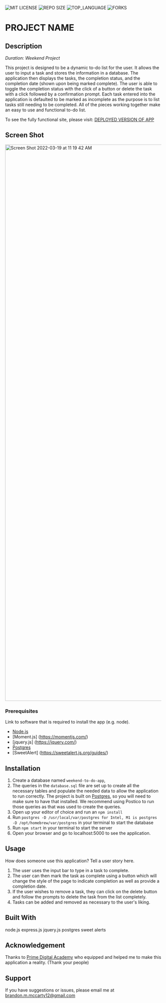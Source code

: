 


![MIT LICENSE](https://img.shields.io/github/license/scottbromander/the_marketplace.svg?style=flat-square)
![REPO SIZE](https://img.shields.io/github/repo-size/scottbromander/the_marketplace.svg?style=flat-square)
![TOP_LANGUAGE](https://img.shields.io/github/languages/top/scottbromander/the_marketplace.svg?style=flat-square)
![FORKS](https://img.shields.io/github/forks/scottbromander/the_marketplace.svg?style=social)

# PROJECT NAME

## Description

_Duration: Weekend Project_

This project is designed to be a dynamic to-do list for the user. It allows the user to input a task and stores the information in a database. The application then displays the tasks, the completion status, and the completion date (shown upon being marked complete). The user is able to toggle the completion status with the click of a button or delete the task with a click followed by a confirmation prompt. Each task entered into the application is defaulted to be marked as incomplete as the purpose is to list tasks still needing to be completed. All of the pieces working together make an easy to use and functional to-do list.


To see the fully functional site, please visit: [DEPLOYED VERSION OF APP](https://pacific-mesa-28026.herokuapp.com/)

## Screen Shot

<img width="1790" alt="Screen Shot 2022-03-19 at 11 19 42 AM" src="https://user-images.githubusercontent.com/96275396/159138961-1e17a49e-46aa-4bcc-8bc9-44541bfd2f66.png">

### Prerequisites

Link to software that is required to install the app (e.g. node).

- [Node.js](https://nodejs.org/en/)
- [Moment.js] (https://momentjs.com/)
- [jquery.js] (https://jquery.com/)
- [Postgres](https://www.postgresql.org/download/)
- [SweetAlert] (https://sweetalert.js.org/guides/)

## Installation

1. Create a database named `weekend-to-do-app`,
2. The queries in the `database.sql` file are set up to create all the necessary tables and populate the needed data to allow the application to run correctly. The project is built on [Postgres](https://www.postgresql.org/download/), so you will need to make sure to have that installed. We recommend using Postico to run those queries as that was used to create the queries.
3. Open up your editor of choice and run an `npm install`
4. Run `postgres -D /usr/local/var/postgres for Intel, M1 is postgres -D /opt/homebrew/var/postgres` in your terminal
to start the database
5. Run `npm start` in your terminal to start the server
6. Open your browser and go to localhost:5000 to see the application.

## Usage
How does someone use this application? Tell a user story here.

1. The user uses the input bar to type in a task to complete.
2. The user can then mark the task as complete using a button which will change the style of the page to indicate completion as well as provide a completion date.
3. If the user wishes to remove a task, they can click on the delete button and follow the prompts to delete the task from the list completely.
4. Tasks can be added and removed as necessary to the user's liking.


## Built With

node.js
express.js
jquery.js
postgres
sweet alerts



## Acknowledgement
Thanks to [Prime Digital Academy](www.primeacademy.io) who equipped and helped me to make this application a reality. (Thank your people)

## Support
If you have suggestions or issues, please email me at [brandon.m.mccarty12@gmail.com](www.google.com)
